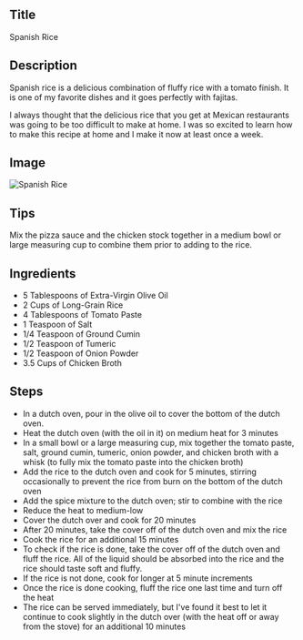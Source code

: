 ## Title

Spanish Rice

## Description

Spanish rice is a delicious combination of fluffy rice with a tomato finish.  It is one of my favorite dishes and it goes perfectly with fajitas.

I always thought that the delicious rice that you get at Mexican restaurants was going to be too difficult to make at home.  I was so excited to learn how to make this recipe at home and I make it now at least once a week.

## Image

<img src="{{ url_for('static', filename='img/spanish_rice.jpg') }}" alt="Spanish Rice" />

## Tips

Mix the pizza sauce and the chicken stock together in a medium bowl or large measuring cup to combine them prior to adding to the rice.

## Ingredients

* 5 Tablespoons of Extra-Virgin Olive Oil
* 2 Cups of Long-Grain Rice
* 4 Tablespoons of Tomato Paste
* 1 Teaspoon of Salt
* 1/4 Teaspoon of Ground Cumin
* 1/2 Teaspoon of Tumeric
* 1/2 Teaspoon of Onion Powder
* 3.5 Cups of Chicken Broth

## Steps

* In a dutch oven, pour in the olive oil to cover the bottom of the dutch oven.
* Heat the dutch oven (with the oil in it) on medium heat for 3 minutes
* In a small bowl or a large measuring cup, mix together the tomato paste, salt, ground cumin, tumeric, onion powder, and chicken broth with a whisk (to fully mix the tomato paste into the chicken broth)
* Add the rice to the dutch oven and cook for 5 minutes, stirring occasionally to prevent the rice from burn on the bottom of the dutch oven
* Add the spice mixture to the dutch oven; stir to combine with the rice
* Reduce the heat to medium-low
* Cover the dutch over and cook for 20 minutes
* After 20 minutes, take the cover off of the dutch oven and mix the rice
* Cook the rice for an additional 15 minutes
* To check if the rice is done, take the cover off of the dutch oven and fluff the rice.  All of the liquid should be absorbed into the rice and the rice should taste soft and fluffy.
* If the rice is not done, cook for longer at 5 minute increments
* Once the rice is done cooking, fluff the rice one last time and turn off the heat
* The rice can be served immediately, but I've found it best to let it continue to cook slightly in the dutch over (with the heat off or away from the stove) for an additional 10 minutes
